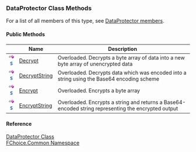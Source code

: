﻿### DataProtector Class Methods

For a list of all members of this type, see [DataProtector members](FChoice.Common~FChoice.Common.DataProtector_members.md).

#### Public Methods

|   | Name | Description |
| --- | --- | --- |
| ![Public Method](dotnetimages/publicMethod.png)![static (Shared in Visual Basic)](dotnetimages/static.png) | [Decrypt](FChoice.Common~FChoice.Common.DataProtector~Decrypt.md) | Overloaded. Decrypts a byte array of data into a new byte array of unencrypted data   |
| ![Public Method](dotnetimages/publicMethod.png)![static (Shared in Visual Basic)](dotnetimages/static.png) | [DecryptString](FChoice.Common~FChoice.Common.DataProtector~DecryptString.md) | Overloaded. Decrypts data which was encoded into a string using the Base64 encoding scheme   |
| ![Public Method](dotnetimages/publicMethod.png)![static (Shared in Visual Basic)](dotnetimages/static.png) | [Encrypt](FChoice.Common~FChoice.Common.DataProtector~Encrypt.md) | Overloaded. Encrypts a byte array   |
| ![Public Method](dotnetimages/publicMethod.png)![static (Shared in Visual Basic)](dotnetimages/static.png) | [EncryptString](FChoice.Common~FChoice.Common.DataProtector~EncryptString.md) | Overloaded. Encrypts a string and returns a Base64-encoded string representing the encrypted output   |





#### Reference

[DataProtector Class](FChoice.Common~FChoice.Common.DataProtector.md)  
[FChoice.Common Namespace](FChoice.Common~FChoice.Common_namespace.md)